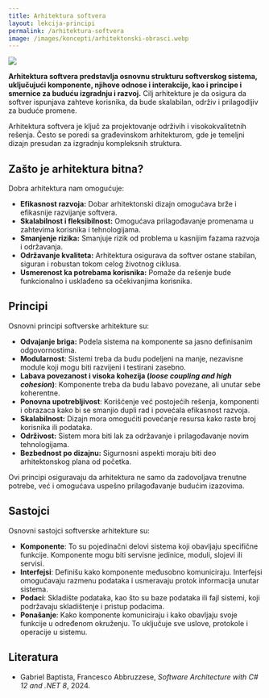 ```yaml
---
title: Arhitektura softvera
layout: lekcija-principi
permalink: /arhitektura-softvera
image: /images/koncepti/arhitektonski-obrasci.webp
---
```


![]({{page.image}})

**Arhitektura softvera predstavlja osnovnu strukturu softverskog sistema, uključujući komponente, njihove odnose i interakcije, kao i principe i smernice za buduću izgradnju i razvoj.** Cilj arhitekture je da osigura da softver ispunjava zahteve korisnika, da bude skalabilan, održiv i prilagodljiv za buduće promene.

Arhitektura softvera je ključ za projektovanje održivih i visokokvalitetnih rešenja. Često se poredi sa građevinskom arhitekturom, gde je temeljni dizajn presudan za izgradnju kompleksnih struktura.

## Zašto je arhitektura bitna?

Dobra arhitektura nam omogućuje:

- **Efikasnost razvoja:** Dobar arhitektonski dizajn omogućava brže i efikasnije razvijanje softvera.
- **Skalabilnost i fleksibilnost:** Omogućava prilagođavanje promenama u zahtevima korisnika i tehnologijama.
- **Smanjenje rizika:** Smanjuje rizik od problema u kasnijim fazama razvoja i održavanja.
- **Održavanje kvaliteta:** Arhitektura osigurava da softver ostane stabilan, siguran i robustan tokom celog životnog ciklusa.
- **Usmerenost ka potrebama korisnika:** Pomaže da rešenje bude funkcionalno i usklađeno sa očekivanjima korisnika.

## Principi

Osnovni principi softverske arhitekture su:

- **Odvajanje briga:** Podela sistema na komponente sa jasno definisanim odgovornostima.
- **Modularnost**: Sistemi treba da budu podeljeni na manje, nezavisne module koji mogu biti razvijeni i testirani zasebno.
- **Labava povezanost i visoka kohezija (*loose coupling and high cohesion*)**: Komponente treba da budu labavo povezane, ali unutar sebe koherentne.
- **Ponovna upotrebljivost**: Korišćenje već postojećih rešenja, komponenti i obrazaca kako bi se smanjio dupli rad i povećala efikasnost razvoja.
- **Skalabilnost:** Dizajn mora omogućiti povećanje resursa kako raste broj korisnika ili podataka.
- **Održivost:** Sistem mora biti lak za održavanje i prilagođavanje novim tehnologijama.
- **Bezbednost po dizajnu:** Sigurnosni aspekti moraju biti deo arhitektonskog plana od početka.

Ovi principi osiguravaju da arhitektura ne samo da zadovoljava trenutne potrebe, već i omogućava uspešno prilagođavanje budućim izazovima.

## Sastojci

Osnovni sastojci softverske arhitekture su:

- **Komponente**: To su pojedinačni delovi sistema koji obavljaju specifične funkcije. Komponente mogu biti servisne jedinice, moduli, slojevi ili servisi.
- **Interfejsi**: Definišu kako komponente međusobno komuniciraju. Interfejsi omogućavaju razmenu podataka i usmeravaju protok informacija unutar sistema.
- **Podaci**: Skladište podataka, kao što su baze podataka ili fajl sistemi, koji podržavaju skladištenje i pristup podacima.
- **Ponašanje**: Kako komponente komuniciraju i kako obavljaju svoje funkcije u određenom okruženju. To uključuje sve uslove, protokole i operacije u sistemu.

## Literatura 

- Gabriel Baptista, Francesco Abbruzzese, *Software Architecture with C# 12 and .NET 8*, 2024.